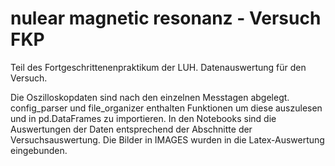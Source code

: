 # nulear magnetic resonanz - Versuch FKP
Teil des Fortgeschrittenenpraktikum der LUH.
Datenauswertung für den Versuch.

Die Oszilloskopdaten sind nach den einzelnen Messtagen abgelegt. 
config_parser und file_organizer enthalten Funktionen um diese auszulesen und in pd.DataFrames zu importieren.
In den Notebooks sind die Auswertungen der Daten entsprechend der Abschnitte der Versuchsauswertung.
Die Bilder in IMAGES wurden in die Latex-Auswertung eingebunden.

